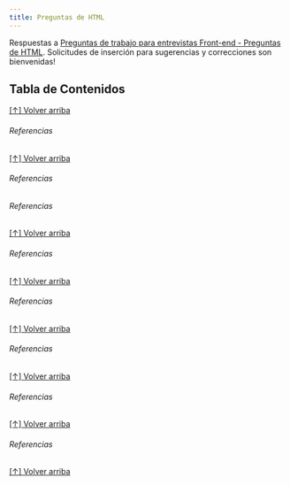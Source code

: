 ```yaml
---
title: Preguntas de HTML
---
```


Respuestas a [Preguntas de trabajo para entrevistas Front-end - Preguntas de HTML](https://github.com/h5bp/Front-end-Developer-Interview-Questions/blob/master/src/questions/html-questions.md). Solicitudes de inserción para sugerencias y correcciones son bienvenidas!

## Tabla de Contenidos

[[↑] Volver arriba](#tabla-de-contenidos)
###### Referencias
[[↑] Volver arriba](#tabla-de-contenidos)
###### Referencias
###### Referencias
[[↑] Volver arriba](#tabla-de-contenidos)
###### Referencias
[[↑] Volver arriba](#tabla-de-contenidos)
###### Referencias

[[↑] Volver arriba](#tabla-de-contenidos)
###### Referencias
[[↑] Volver arriba](#tabla-de-contenidos)
###### Referencias

[[↑] Volver arriba](#tabla-de-contenidos)
###### Referencias

[[↑] Volver arriba](#tabla-de-contenidos)
